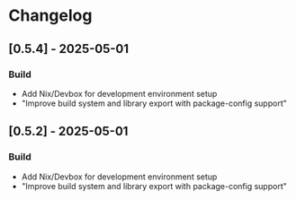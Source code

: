 # Changelog

## [0.5.4] - 2025-05-01

### Build

- Add Nix/Devbox for development environment setup
- "Improve build system and library export with package-config support"


## [0.5.2] - 2025-05-01

### Build

- Add Nix/Devbox for development environment setup
- "Improve build system and library export with package-config support"

<!-- WARP -->
